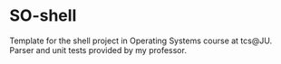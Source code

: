 # SO-shell
Template for the shell project in Operating Systems course at tcs@JU.
Parser and unit tests provided by my professor.
